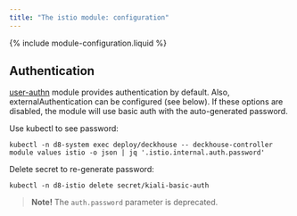 ```yaml
---
title: "The istio module: configuration"
---
```


{% include module-configuration.liquid %}

## Authentication

[user-authn](../150-user-authn/) module provides authentication by default. Also, externalAuthentication can be configured (see below).
If these options are disabled, the module will use basic auth with the auto-generated password.

Use kubectl to see password:

```shell
kubectl -n d8-system exec deploy/deckhouse -- deckhouse-controller module values istio -o json | jq '.istio.internal.auth.password'
```

Delete secret to re-generate password:

```shell
kubectl -n d8-istio delete secret/kiali-basic-auth
```

> **Note!** The `auth.password` parameter is deprecated.
